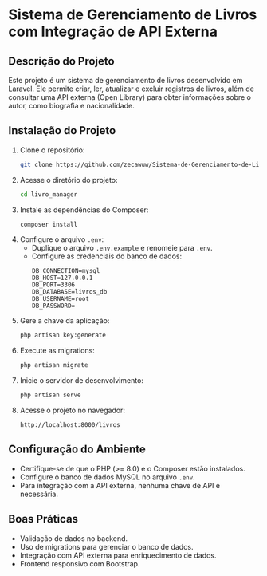 # Sistema de Gerenciamento de Livros com Integração de API Externa

## Descrição do Projeto
Este projeto é um sistema de gerenciamento de livros desenvolvido em Laravel. Ele permite criar, ler, atualizar e excluir registros de livros, além de consultar uma API externa (Open Library) para obter informações sobre o autor, como biografia e nacionalidade.

## Instalação do Projeto
1. Clone o repositório:
   ```bash
   git clone https://github.com/zecawuw/Sistema-de-Gerenciamento-de-Livros-com-Integra-o-de-API-Externa.git
   ```
2. Acesse o diretório do projeto:
   ```bash
   cd livro_manager
   ```
3. Instale as dependências do Composer:
   ```bash
   composer install
   ```
4. Configure o arquivo `.env`:
   - Duplique o arquivo `.env.example` e renomeie para `.env`.
   - Configure as credenciais do banco de dados:
     ```env
     DB_CONNECTION=mysql
     DB_HOST=127.0.0.1
     DB_PORT=3306
     DB_DATABASE=livros_db
     DB_USERNAME=root
     DB_PASSWORD=
     ```
5. Gere a chave da aplicação:
   ```bash
   php artisan key:generate
   ```
6. Execute as migrations:
   ```bash
   php artisan migrate
   ```
7. Inicie o servidor de desenvolvimento:
   ```bash
   php artisan serve
   ```
8. Acesse o projeto no navegador:
   ```
   http://localhost:8000/livros
   ```

## Configuração do Ambiente
- Certifique-se de que o PHP (>= 8.0) e o Composer estão instalados.
- Configure o banco de dados MySQL no arquivo `.env`.
- Para integração com a API externa, nenhuma chave de API é necessária.

## Boas Práticas
- Validação de dados no backend.
- Uso de migrations para gerenciar o banco de dados.
- Integração com API externa para enriquecimento de dados.
- Frontend responsivo com Bootstrap.
